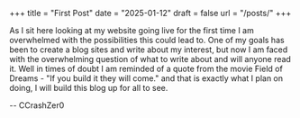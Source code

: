 +++
title = "First Post"
date = "2025-01-12"
draft = false
url = "/posts/"
+++

As I sit here looking at my website going live for the first time I am overwhelmed with the possibilities this could lead to. One of my goals has been to create a blog sites and write about my interest, but now I am faced with the overwhelming question of what to write about and will anyone read it. Well in times of doubt I am reminded of a quote from the movie Field of Dreams - "If you build it they will come." and that is exactly what I plan on doing, I will build this blog up for all to see.

-- CCrashZer0
